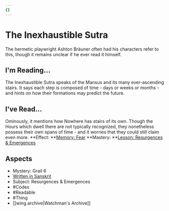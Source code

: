 ```yaml
---
{}
---
```

# The Inexhaustible Sutra
The hermetic playwright Ashton Bräuner often had his characters refer to this, though it remains unclear if he ever read it himself.
## I'm Reading...
The Inexhaustible Sutra speaks of the Mansus and its many ever-ascending stairs. It says each step is composed of time - days or weeks or months - and hints on how their formations may predict the future.
## I've Read...
Ominously, it mentions how Nowhere has stairs of its own. Though the Hours which dwell there are not typically recognized, they nonetheless possess their own spans of time - and it worries that they could still claim even more.
**Effect: **[Memory: Fear](https://uadaf.theevilroot.xyz/rowenarium/element/mem.fear)
**Mastery: **[Lesson: Resurgences & Emergences](https://uadaf.theevilroot.xyz/rowenarium/element/x.resurgences.emergences)
## Aspects
- Mystery: Grail 6
- [Written in Sanskrit](https://uadaf.theevilroot.xyz/rowenarium/element/w.sanskrit)
- Subject: Resurgences & Emergences
- #Codex
- #Readable
- #Thing
- [[wing.archive|Watchman's Archive]]
